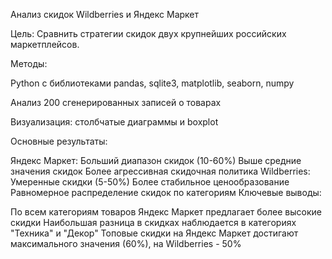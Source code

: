 Анализ скидок Wildberries и Яндекс Маркет

Цель:
Сравнить стратегии скидок двух крупнейших российских маркетплейсов.

Методы:

Python с библиотеками pandas, sqlite3, matplotlib, seaborn, numpy

Анализ 200 сгенерированных записей о товарах

Визуализация: столбчатые диаграммы и boxplot

Основные результаты:

Яндекс Маркет:
Больший диапазон скидок (10-60%)
Выше средние значения скидок
Более агрессивная скидочная политика
Wildberries:
Умеренные скидки (5-50%)
Более стабильное ценообразование
Равномерное распределение скидок по категориям
Ключевые выводы:

По всем категориям товаров Яндекс Маркет предлагает более высокие скидки
Наибольшая разница в скидках наблюдается в категориях "Техника" и "Декор"
Топовые скидки на Яндекс Маркет достигают максимального значения (60%), на Wildberries - 50%
